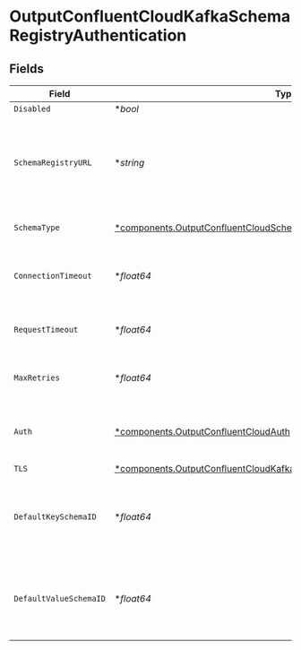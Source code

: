 # OutputConfluentCloudKafkaSchemaRegistryAuthentication


## Fields

| Field                                                                                                                                                               | Type                                                                                                                                                                | Required                                                                                                                                                            | Description                                                                                                                                                         |
| ------------------------------------------------------------------------------------------------------------------------------------------------------------------- | ------------------------------------------------------------------------------------------------------------------------------------------------------------------- | ------------------------------------------------------------------------------------------------------------------------------------------------------------------- | ------------------------------------------------------------------------------------------------------------------------------------------------------------------- |
| `Disabled`                                                                                                                                                          | **bool*                                                                                                                                                             | :heavy_minus_sign:                                                                                                                                                  | N/A                                                                                                                                                                 |
| `SchemaRegistryURL`                                                                                                                                                 | **string*                                                                                                                                                           | :heavy_minus_sign:                                                                                                                                                  | URL for accessing the Confluent Schema Registry. Example: http://localhost:8081. To connect over TLS, use https instead of http.                                    |
| `SchemaType`                                                                                                                                                        | [*components.OutputConfluentCloudSchemaType](../../models/components/outputconfluentcloudschematype.md)                                                             | :heavy_minus_sign:                                                                                                                                                  | The schema format used to encode and decode event data                                                                                                              |
| `ConnectionTimeout`                                                                                                                                                 | **float64*                                                                                                                                                          | :heavy_minus_sign:                                                                                                                                                  | Maximum time to wait for a Schema Registry connection to complete successfully                                                                                      |
| `RequestTimeout`                                                                                                                                                    | **float64*                                                                                                                                                          | :heavy_minus_sign:                                                                                                                                                  | Maximum time to wait for the Schema Registry to respond to a request                                                                                                |
| `MaxRetries`                                                                                                                                                        | **float64*                                                                                                                                                          | :heavy_minus_sign:                                                                                                                                                  | Maximum number of times to try fetching schemas from the Schema Registry                                                                                            |
| `Auth`                                                                                                                                                              | [*components.OutputConfluentCloudAuth](../../models/components/outputconfluentcloudauth.md)                                                                         | :heavy_minus_sign:                                                                                                                                                  | Credentials to use when authenticating with the schema registry using basic HTTP authentication                                                                     |
| `TLS`                                                                                                                                                               | [*components.OutputConfluentCloudKafkaSchemaRegistryTLSSettingsClientSide](../../models/components/outputconfluentcloudkafkaschemaregistrytlssettingsclientside.md) | :heavy_minus_sign:                                                                                                                                                  | N/A                                                                                                                                                                 |
| `DefaultKeySchemaID`                                                                                                                                                | **float64*                                                                                                                                                          | :heavy_minus_sign:                                                                                                                                                  | Used when __keySchemaIdOut is not present, to transform key values, leave blank if key transformation is not required by default.                                   |
| `DefaultValueSchemaID`                                                                                                                                              | **float64*                                                                                                                                                          | :heavy_minus_sign:                                                                                                                                                  | Used when __valueSchemaIdOut is not present, to transform _raw, leave blank if value transformation is not required by default.                                     |